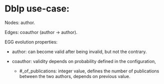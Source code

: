 # Dblp use-case:

Nodes: author.

Edges: coauthor (author -> author).

EGG evolution properties:

* author: can become valid after being invalid, but not the contrary.

* coauthor: validity depends on probability defined in the configuration,

    *  #_of_publications: integer value, defines the number of publications between the two authors, depends on previous value.
